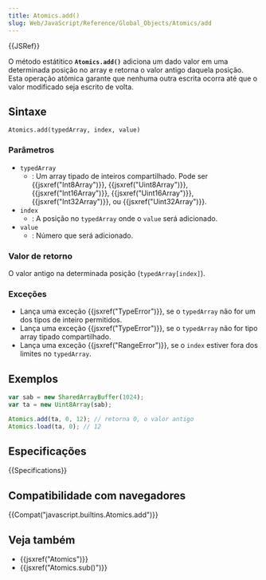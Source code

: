```yaml
---
title: Atomics.add()
slug: Web/JavaScript/Reference/Global_Objects/Atomics/add
---
```


{{JSRef}}

O método estátitico **`Atomics.add()`** adiciona um dado valor em uma determinada posição no array e retorna o valor antigo daquela posição. Esta operação atômica garante que nenhuma outra escrita ocorra até que o valor modificado seja escrito de volta.

## Sintaxe

```
Atomics.add(typedArray, index, value)
```

### Parâmetros

- `typedArray`
  - : Um array tipado de inteiros compartilhado. Pode ser {{jsxref("Int8Array")}}, {{jsxref("Uint8Array")}}, {{jsxref("Int16Array")}}, {{jsxref("Uint16Array")}}, {{jsxref("Int32Array")}}, ou {{jsxref("Uint32Array")}}.
- `index`
  - : A posição no `typedArray` onde o `value` será adicionado.
- `value`
  - : Número que será adicionado.

### Valor de retorno

O valor antigo na determinada posição (`typedArray[index]`).

### Exceções

- Lança uma exceção {{jsxref("TypeError")}}, se o `typedArray` não for um dos tipos de inteiro permitidos.
- Lança uma exceção {{jsxref("TypeError")}}, se o `typedArray` não for tipo array tipado compartilhado.
- Lança uma exceção {{jsxref("RangeError")}}, se o `index` estiver fora dos limites no `typedArray`.

## Exemplos

```js
var sab = new SharedArrayBuffer(1024);
var ta = new Uint8Array(sab);

Atomics.add(ta, 0, 12); // retorna 0, o valor antigo
Atomics.load(ta, 0); // 12
```

## Especificações

{{Specifications}}

## Compatibilidade com navegadores

{{Compat("javascript.builtins.Atomics.add")}}

## Veja também

- {{jsxref("Atomics")}}
- {{jsxref("Atomics.sub()")}}
